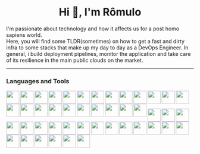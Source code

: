 <h1 align="center">Hi 👋, I'm Rômulo</h1>

I'm passionate about technology and how it affects us for a post homo sapiens world.<br>
Here, you will find some TLDR(sometimes) on how to get a fast and dirty infra to some stacks that make up my day to day as a DevOps Engineer. In general, i build deployment pipelines, monitor the application and take care of its resilience in the main public clouds on the market.

  ---

### Languages and Tools

<img align="left" width="35px" src="https://www.vectorlogo.zone/logos/gnu_bash/gnu_bash-icon.svg" />
<img align="left" width="35px" src="https://www.vectorlogo.zone/logos/python/python-icon.svg" />
<img align="left" width="35px" src="https://www.vectorlogo.zone/logos/golang/golang-icon.svg" />
<img align="left" width="35px" src="https://www.vectorlogo.zone/logos/docker/docker-icon.svg" />
<img align="left" width="35px" src="https://www.vectorlogo.zone/logos/kubernetes/kubernetes-icon.svg" />
<img align="left" width="35px" src="https://www.vectorlogo.zone/logos/google_cloud/google_cloud-icon.svg" />
<img align="left" width="35px" src="https://www.vectorlogo.zone/logos/oracle/oracle-icon.svg" />
<img align="left" width="35px" src="https://www.vectorlogo.zone/logos/microsoft_azure/microsoft_azure-icon.svg" />
<img align="left" width="35px" src="https://www.vectorlogo.zone/logos/amazon_aws/amazon_aws-icon.svg" />
<img align="left" width="35px" src="https://www.vectorlogo.zone/logos/terraformio/terraformio-icon.svg" />
<img align="left" width="35px" src="https://www.vectorlogo.zone/logos/helmsh/helmsh-icon.svg" />
<img align="left" width="35px" src="https://www.vectorlogo.zone/logos/elasticco_kibana/elasticco_kibana-icon.svg" />
<img align="left" width="35px" src="https://www.vectorlogo.zone/logos/fluentd/fluentd-icon.svg" />
<img align="left" width="35px" src="https://www.vectorlogo.zone/logos/amazon_awslambda/amazon_awslambda-icon.svg" />
<img align="left" width="35px" src="https://www.vectorlogo.zone/logos/jaegertracingio/jaegertracingio-icon.svg" />
<img align="left" width="35px" src="https://www.vectorlogo.zone/logos/ingress/ingress-icon.svg" />
<img align="left" width="35px" src="https://www.vectorlogo.zone/logos/grafana/grafana-icon.svg" />
<img align="left" width="35px" src="https://www.vectorlogo.zone/logos/apache_kafka/apache_kafka-icon.svg" />
<img align="left" width="35px" src="https://www.vectorlogo.zone/logos/letsencrypt/letsencrypt-icon.svg" />
<img align="left" width="35px" src="https://www.vectorlogo.zone/logos/github/github-icon.svg" />
<img align="left" width="35px" src="https://www.vectorlogo.zone/logos/istioio/istioio-icon.svg" />
<img align="left" width="35px" src="https://www.vectorlogo.zone/logos/circleci/circleci-icon.svg" />
<img align="left" width="35px" src="https://www.vectorlogo.zone/logos/opensource/opensource-icon.svg" />
<br /><br /><p>

<img align="left" width="35px" src="https://www.vectorlogo.zone/logos/gitlab/gitlab-icon.svg" />
<img align="left" width="35px" src="https://www.vectorlogo.zone/logos/jenkins/jenkins-icon.svg" />
<img align="left" width="35px" src="https://www.vectorlogo.zone/logos/linux/linux-icon.svg" />
<img align="left" width="35px" src="https://www.vectorlogo.zone/logos/microsoft/microsoft-icon.svg" />
<img align="left" width="35px" src="https://www.vectorlogo.zone/logos/git-scm/git-scm-icon.svg" />
<img align="left" width="35px" src="https://www.vectorlogo.zone/logos/prometheusio/prometheusio-icon.svg" />
<img align="left" width="35px" src="https://www.vectorlogo.zone/logos/argoprojio/argoprojio-icon.svg" />
<img align="left" width="35px" src="https://www.vectorlogo.zone/logos/travis-ci/travis-ci-icon.svg" />
<img align="left" width="35px" src="https://www.vectorlogo.zone/logos/ansible/ansible-icon.svg" />
<img align="left" width="35px" src="https://www.vectorlogo.zone/logos/elastic/elastic-icon.svg" />
<img align="left" width="35px" src="https://www.vectorlogo.zone/logos/daprio/daprio-icon.svg" />
<img align="left" width="35px" src="https://www.vectorlogo.zone/logos/rabbitmq/rabbitmq-icon.svg" />
<img align="left" width="35px" src="https://www.vectorlogo.zone/logos/pulumiio/pulumiio-icon.svg" />
<img align="left" width="35px" src="https://www.vectorlogo.zone/logos/visualstudio_code/visualstudio_code-icon.svg" />
<img align="left" width="35px" src="https://www.vectorlogo.zone/logos/getpostman/getpostman-icon.svg" />
<img align="left" width="35px" src="https://www.vectorlogo.zone/logos/consulio/consulio-icon.svg" />
<img align="left" width="35px" src="https://www.vectorlogo.zone/logos/datadoghq/datadoghq-icon.svg" 
<img align="left" width="35px" src="https://www.vectorlogo.zone/logos/atlassian_jira/atlassian_jira-icon.svg" />
<img align="left" width="35px" src="https://www.vectorlogo.zone/logos/jfrog/jfrog-icon.svg" />
<img align="left" width="35px" src="https://www.vectorlogo.zone/logos/traefikio/traefikio-icon.svg" />
<img align="left" width="35px" src="https://www.vectorlogo.zone/logos/vaultproject/vaultproject-icon.svg" />
<img align="left" width="35px" src="https://www.vectorlogo.zone/logos/rancher/rancher-icon.svg" />
<img align="left" width="35px" src="https://www.vectorlogo.zone/logos/nginx/nginx-icon.svg" />

<br clear="all" />
